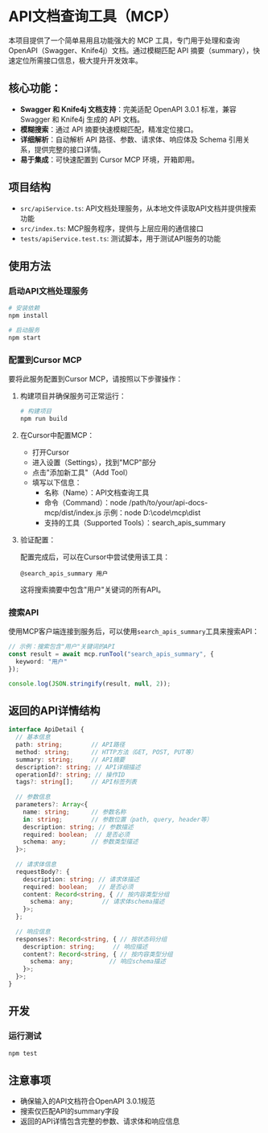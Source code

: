 # API文档查询工具（MCP）

本项目提供了一个简单易用且功能强大的 MCP 工具，专门用于处理和查询 OpenAPI（Swagger、Knife4j）文档。通过模糊匹配 API 摘要（summary），快速定位所需接口信息，极大提升开发效率。

## 核心功能：

- **Swagger 和 Knife4j 文档支持**：完美适配 OpenAPI 3.0.1 标准，兼容 Swagger 和 Knife4j 生成的 API 文档。
- **模糊搜索**：通过 API 摘要快速模糊匹配，精准定位接口。
- **详细解析**：自动解析 API 路径、参数、请求体、响应体及 Schema 引用关系，提供完整的接口详情。
- **易于集成**：可快速配置到 Cursor MCP 环境，开箱即用。

## 项目结构

- `src/apiService.ts`: API文档处理服务，从本地文件读取API文档并提供搜索功能
- `src/index.ts`: MCP服务程序，提供与上层应用的通信接口
- `tests/apiService.test.ts`: 测试脚本，用于测试API服务的功能

## 使用方法

### 启动API文档处理服务

```bash
# 安装依赖
npm install

# 启动服务
npm start
```

### 配置到Cursor MCP

要将此服务配置到Cursor MCP，请按照以下步骤操作：

1. 构建项目并确保服务可正常运行：

   ```bash
   # 构建项目
   npm run build
   ``` 

2. 在Cursor中配置MCP：

   - 打开Cursor
   - 进入设置（Settings），找到"MCP"部分
   - 点击"添加新工具"（Add Tool）
   - 填写以下信息：
     - 名称（Name）：API文档查询工具
     - 命令（Command）：node /path/to/your/api-docs-mcp/dist/index.js 
        示例：node D:\code\mcp\dist
     - 支持的工具（Supported Tools）：search_apis_summary


3. 验证配置：

   配置完成后，可以在Cursor中尝试使用该工具：
   
   ```
   @search_apis_summary 用户
   ```

   这将搜索摘要中包含"用户"关键词的所有API。 

### 搜索API

使用MCP客户端连接到服务后，可以使用`search_apis_summary`工具来搜索API：

```typescript
// 示例：搜索包含"用户"关键词的API
const result = await mcp.runTool("search_apis_summary", {
  keyword: "用户"
});

console.log(JSON.stringify(result, null, 2));
```

## 返回的API详情结构

```typescript
interface ApiDetail {
  // 基本信息
  path: string;        // API路径
  method: string;      // HTTP方法（GET, POST, PUT等）
  summary: string;     // API摘要
  description?: string; // API详细描述
  operationId?: string; // 操作ID
  tags?: string[];     // API标签列表
  
  // 参数信息
  parameters?: Array<{
    name: string;      // 参数名称
    in: string;        // 参数位置（path, query, header等）
    description: string; // 参数描述
    required: boolean;  // 是否必须
    schema: any;       // 参数类型描述
  }>;
  
  // 请求体信息
  requestBody?: {
    description: string; // 请求体描述
    required: boolean;   // 是否必须
    content: Record<string, { // 按内容类型分组
      schema: any;        // 请求体schema描述
    }>;
  };
  
  // 响应信息
  responses?: Record<string, { // 按状态码分组
    description: string;     // 响应描述
    content?: Record<string, { // 按内容类型分组
      schema: any;          // 响应schema描述
    }>;
  }>;
}
``` 

## 开发

### 运行测试

```bash
npm test
```

## 注意事项

- 确保输入的API文档符合OpenAPI 3.0.1规范
- 搜索仅匹配API的summary字段
- 返回的API详情包含完整的参数、请求体和响应信息 